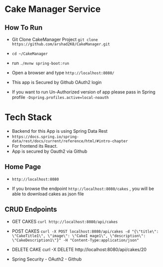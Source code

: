 # Cake Manager Service

## How To Run
* Git Clone CakeManager Project `git clone https://github.com/arshad2K8/CakeManager.git`
* `cd ~/CakeManager`
* run `./mvnw spring-boot:run`
* Open a browser and type `http://localhost:8080/`
* This app is Secured by Github OAuth2 login

* If you want to run Un-Authorized version of app please pass in Spring profile `-Dspring.profiles.active=local-noauth`

# Tech Stack
* Backend for this App is using Spring Data Rest
* `https://docs.spring.io/spring-data/rest/docs/current/reference/html/#intro-chapter`
* For frontend its React.
* App is secured by Oauth2 via Github


## Home Page
* `http://localhost:8080`

* If you browse the endpoint `http://localhost:8080/cakes` , you will be able to download cakes as json file

## CRUD Endpoints  
* GET CAKES
`curl http://localhost:8080/api/cakes`
  
* POST CAKES
`curl -X POST localhost:8080/api/cakes -d "{\"title\": \"CakeTitle1\", \"image\": \"CakeI mage1\", \"description\": \"CakeDescription1\"}" -H "Content-Type:application/json"`
  

* DELETE CAKE
curl -X DELETE http://localhost:8080/api/cakes/20
  

* Spring Security - OAuth2 - Github
